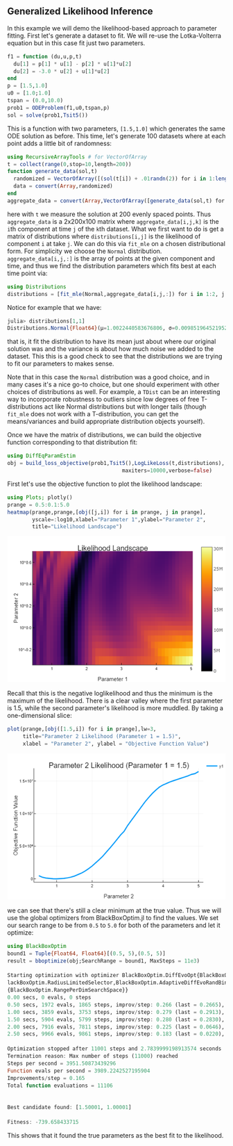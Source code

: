 ## Generalized Likelihood Inference

In this example we will demo the likelihood-based approach to parameter fitting.
First let's generate a dataset to fit. We will re-use the Lotka-Volterra equation
but in this case fit just two parameters.

```julia
f1 = function (du,u,p,t)
  du[1] = p[1] * u[1] - p[2] * u[1]*u[2]
  du[2] = -3.0 * u[2] + u[1]*u[2]
end
p = [1.5,1.0]
u0 = [1.0;1.0]
tspan = (0.0,10.0)
prob1 = ODEProblem(f1,u0,tspan,p)
sol = solve(prob1,Tsit5())
```

This is a function with two parameters, `[1.5,1.0]` which generates the same
ODE solution as before. This time, let's generate 100 datasets where at each point
adds a little bit of randomness:

```julia
using RecursiveArrayTools # for VectorOfArray
t = collect(range(0,stop=10,length=200))
function generate_data(sol,t)
  randomized = VectorOfArray([(sol(t[i]) + .01randn(2)) for i in 1:length(t)])
  data = convert(Array,randomized)
end
aggregate_data = convert(Array,VectorOfArray([generate_data(sol,t) for i in 1:100]))
```

here with `t` we measure the solution at 200 evenly spaced points. Thus `aggregate_data`
is a 2x200x100 matrix where `aggregate_data[i,j,k]` is the `i`th component at time
`j` of the `k`th dataset. What we first want to do is get a matrix of distributions
where `distributions[i,j]` is the likelihood of component `i` at take `j`. We
can do this via `fit_mle` on a chosen distributional form. For simplicity we
choose the `Normal` distribution. `aggregate_data[i,j,:]` is the array of points
at the given component and time, and thus we find the distribution parameters
which fits best at each time point via:

```julia
using Distributions
distributions = [fit_mle(Normal,aggregate_data[i,j,:]) for i in 1:2, j in 1:200]
```

Notice for example that we have:

```julia
julia> distributions[1,1]
Distributions.Normal{Float64}(μ=1.0022440583676806, σ=0.009851964521952437)
```

that is, it fit the distribution to have its mean just about where our original
solution was and the variance is about how much noise we added to the dataset.
This this is a good check to see that the distributions we are trying to fit
our parameters to makes sense.

Note that in this case the `Normal` distribution was a good choice, and in many
cases it's a nice go-to choice, but one should experiment with other choices
of distributions as well. For example, a `TDist` can be an interesting way to
incorporate robustness to outliers since low degrees of free T-distributions
act like Normal distributions but with longer tails (though `fit_mle` does not
work with a T-distribution, you can get the means/variances and build appropriate
distribution objects yourself).

Once we have the matrix of distributions, we can build the objective function
corresponding to that distribution fit:

```julia
using DiffEqParamEstim
obj = build_loss_objective(prob1,Tsit5(),LogLikeLoss(t,distributions),
                                     maxiters=10000,verbose=false)
```

First let's use the objective function to plot the likelihood landscape:

```julia
using Plots; plotly()
prange = 0.5:0.1:5.0
heatmap(prange,prange,[obj([j,i]) for i in prange, j in prange],
        yscale=:log10,xlabel="Parameter 1",ylabel="Parameter 2",
        title="Likelihood Landscape")
```

![2 Parameter Likelihood](../assets/2paramlike.png)

Recall that this is the negative loglikelihood and thus the minimum is the
maximum of the likelihood. There is a clear valley where the first parameter
is 1.5, while the second parameter's likelihood is more muddled. By taking a
one-dimensional slice:

```julia
plot(prange,[obj([1.5,i]) for i in prange],lw=3,
     title="Parameter 2 Likelihood (Parameter 1 = 1.5)",
     xlabel = "Parameter 2", ylabel = "Objective Function Value")
```

![1 Parameter Likelihood](../assets/1paramlike.png)

we can see that there's still a clear minimum at the true value. Thus we will
use the global optimizers from BlackBoxOptim.jl to find the values. We set our
search range to be from `0.5` to `5.0` for both of the parameters and let it
optimize:

```julia
using BlackBoxOptim
bound1 = Tuple{Float64, Float64}[(0.5, 5),(0.5, 5)]
result = bboptimize(obj;SearchRange = bound1, MaxSteps = 11e3)

Starting optimization with optimizer BlackBoxOptim.DiffEvoOpt{BlackBoxOptim.FitPopulation{Float64},B
lackBoxOptim.RadiusLimitedSelector,BlackBoxOptim.AdaptiveDiffEvoRandBin{3},BlackBoxOptim.RandomBound
{BlackBoxOptim.RangePerDimSearchSpace}}
0.00 secs, 0 evals, 0 steps
0.50 secs, 1972 evals, 1865 steps, improv/step: 0.266 (last = 0.2665), fitness=-737.311433781
1.00 secs, 3859 evals, 3753 steps, improv/step: 0.279 (last = 0.2913), fitness=-739.658421879
1.50 secs, 5904 evals, 5799 steps, improv/step: 0.280 (last = 0.2830), fitness=-739.658433715
2.00 secs, 7916 evals, 7811 steps, improv/step: 0.225 (last = 0.0646), fitness=-739.658433715
2.50 secs, 9966 evals, 9861 steps, improv/step: 0.183 (last = 0.0220), fitness=-739.658433715

Optimization stopped after 11001 steps and 2.7839999198913574 seconds
Termination reason: Max number of steps (11000) reached
Steps per second = 3951.50873439296
Function evals per second = 3989.2242527195904
Improvements/step = 0.165
Total function evaluations = 11106


Best candidate found: [1.50001, 1.00001]

Fitness: -739.658433715
```

This shows that it found the true parameters as the best fit to the likelihood.
